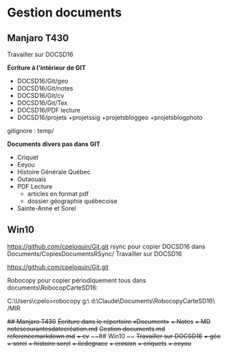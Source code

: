 # Gestion documents

## Manjaro T430
Travailler sur DOCSD16

**Écriture à l'intérieur de GIT**

+ DOCSD16/Git/geo  
+ DOCSD16/Git/notes  
+ DOCSD16/Git/cv
+ DOCSD16/Git/Tex
+ DOCSD16/PDF lecture
+ DOCSD16/projets
    +projetssig
    +projetsbloggeo
    +projetsblogphoto

gitignore : temp/ 

**Documents divers pas dans GIT** 
+ Criquet  
+ Eeyou  
+ Histoire Générale Québec
+ Outaouais  
+ PDF Lecture
  + articles en format pdf
  + dossier géographie québecoise
+ Sainte-Anne et Sorel

## Win10
https://github.com/cpeloquin/Git.git
rsync pour copier DOCSD16 dans Documents/CopiesDocumentsRSync/
Travailler sur DOCSD16

https://github.com/cpeloquin/Git.git


Robocopy pour copier périodiquement tous dans documents\RobocopCarteSD16: 


C:\Users\cpelo>robocopy g:\ d:\Claude\Documents\RobocopyCarteSD16\ /MIR











~~## Manjaro T430~~
~~Écriture dans le répertoire «Document»~~
~~+ Notes~~
 ~~+ MD~~
     ~~notescourantesdatecréation.md~~
     ~~Gestion documents.md~~
     ~~referencemarkdown.md~~
~~+ cv~~
~~## Win10 ~~
~~Travailler sur DOCSD16~~
~~+ géo~~
~~+ sorel~~
~~+ histoire sorel~~
~~+ iledegrace~~
~~+ erosion~~
~~+ criquets~~
~~+ eeyou~~
  